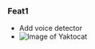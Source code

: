 ### Feat1
- Add voice detector
- ![Image of Yaktocat](https://octodex.github.com/images/yaktocat.png)
